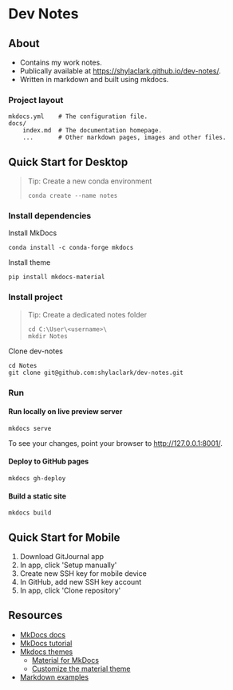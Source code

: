 # Dev Notes

## About

* Contains my work notes.
* Publically available at https://shylaclark.github.io/dev-notes/.
* Written in markdown and built using mkdocs.

### Project layout

    mkdocs.yml    # The configuration file.
    docs/
        index.md  # The documentation homepage.
        ...       # Other markdown pages, images and other files.

## Quick Start for Desktop

> Tip:  Create a new conda environment
> ```
> conda create --name notes
> ```

### Install dependencies

Install MkDocs
```
conda install -c conda-forge mkdocs
```

Install theme
```
pip install mkdocs-material
```

### Install project

> Tip:  Create a dedicated notes folder
> ```
> cd C:\User\<username>\
> mkdir Notes
> ```

Clone dev-notes
```
cd Notes
git clone git@github.com:shylaclark/dev-notes.git
```

### Run

#### Run locally on live preview server
```
mkdocs serve
```
To see your changes, point your browser to http://127.0.0.1:8001/.

#### Deploy to GitHub pages
```
mkdocs gh-deploy
```

#### Build a static site
```
mkdocs build
```

## Quick Start for Mobile
1. Download GitJournal app
1. In app, click 'Setup manually'
1. Create new SSH key for mobile device
1. In GitHub, add new SSH key account
1. In app, click 'Clone repository'

## Resources
* [MkDocs docs](https://www.mkdocs.org/)
* [MkDocs tutorial](https://romandc.com/techtalk-mkdocs/)
* [Mkdocs themes](https://github.com/mkdocs/mkdocs/wiki/MkDocs-Themes)
  * [Material for MkDocs](https://github.com/squidfunk/mkdocs-material)
  * [Customize the material theme](https://squidfunk.github.io/mkdocs-material/customization/)
* [Markdown examples](http://www.unexpected-vortices.com/sw/rippledoc/quick-markdown-example.html)
